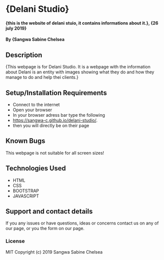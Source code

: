 # {Delani Studio}
#### {this is the website of delani stuio, it contains informations about it.}, {26 july 2019}
#### By **{Sangwa Sabine Chelsea**
## Description
{This webpage is for Delani Studio. It is a webpage with the information about Delani is an entity with images showing what they do and how they manage to do and help thei clients.}
## Setup/Installation Requirements
* Connect to the internet
* Open your browser
* In your browser adress bar type the following
* https://sangwa-c.github.io/delani-studio/.
* then you will directly be on their page

## Known Bugs
This webpage is not suitable for all screen sizes!

## Technologies Used
* HTML 
* CSS
* BOOTSTRAP
* JAVASCRIPT

## Support and contact details
If you any issues or have questions, ideas or concerns contact us on any of our page, or you the form on our page.
### License
MIT Copyright (c) 2019 Sangwa Sabine Chelsea


